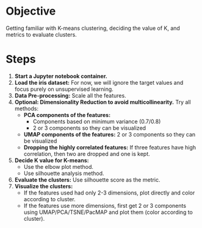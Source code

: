# Objective

Getting familiar with K-means clustering, deciding the value of K, and metrics to evaluate clusters.

# Steps

1. **Start a Jupyter notebook container.**
2. **Load the iris dataset:** For now, we will ignore the target values and focus purely on unsupervised learning.
3. **Data Pre-processing:** Scale all the features.
4. **Optional: Dimensionality Reduction to avoid multicollinearity.** Try all methods:
   - **PCA components of the features:**
     - Components based on minimum variance (0.7/0.8)
     - 2 or 3 components so they can be visualized
   - **UMAP components of the features:** 2 or 3 components so they can be visualized
   - **Dropping the highly correlated features:** If three features have high correlation, then two are dropped and one is kept.
5. **Decide K value for K-means:**
   - Use the elbow plot method.
   - Use silhouette analysis method.
6. **Evaluate the clusters:** Use silhouette score as the metric.
7. **Visualize the clusters:**
   - If the features used had only 2-3 dimensions, plot directly and color according to cluster.
   - If the features use more dimensions, first get 2 or 3 components using UMAP/PCA/TSNE/PacMAP and plot them (color according to cluster).
